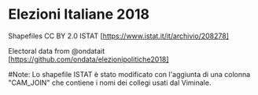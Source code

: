 # Elezioni Italiane 2018
Shapefiles CC BY 2.0 ISTAT [https://www.istat.it/it/archivio/208278]

Electoral data from @ondatait [https://github.com/ondata/elezionipolitiche2018]

#Note:
Lo shapefile ISTAT è stato modificato con l'aggiunta di una colonna "CAM_JOIN" che contiene i nomi dei collegi usati dal Viminale.
